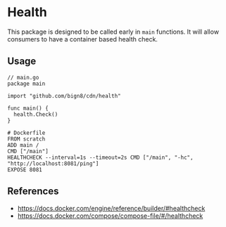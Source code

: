 # Health

This package is designed to be called early in `main` functions.
It will allow consumers to have a container based health check.

## Usage

```
// main.go
package main

import "github.com/bign8/cdn/health"

func main() {
  health.Check()
}
```

```
# Dockerfile
FROM scratch
ADD main /
CMD ["/main"]
HEALTHCHECK --interval=1s --timeout=2s CMD ["/main", "-hc", "http://localhost:8081/ping"]
EXPOSE 8081
```

## References
- https://docs.docker.com/engine/reference/builder/#healthcheck
- https://docs.docker.com/compose/compose-file/#/healthcheck
